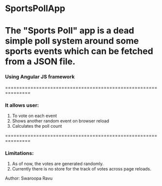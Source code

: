 # SportsPollApp
The "Sports Poll" app is a dead simple poll system around some sports events which can be fetched from a JSON file.
===============================================================
### Using Angular JS framework

===============================================================
### It allows user:
1. To vote on each event
2. Shows another random event on browser reload
3. Calculates the poll count

===============================================================
### Limitations:
1. As of now, the votes are generated randomly.
2. Currently there is no store for the track of votes across page reloads.


Author:
Swaroopa Ravu